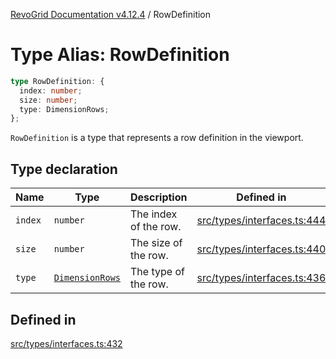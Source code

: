[RevoGrid Documentation v4.12.4](README.md) / RowDefinition

# Type Alias: RowDefinition

```ts
type RowDefinition: {
  index: number;
  size: number;
  type: DimensionRows;
};
```

`RowDefinition` is a type that represents a row definition in the
viewport.

## Type declaration

| Name | Type | Description | Defined in |
| ------ | ------ | ------ | ------ |
| `index` | `number` | The index of the row. | [src/types/interfaces.ts:444](https://github.com/revolist/revogrid/blob/648f56ecfc5430eb0184373ea33dd565a6a33bb9/src/types/interfaces.ts#L444) |
| `size` | `number` | The size of the row. | [src/types/interfaces.ts:440](https://github.com/revolist/revogrid/blob/648f56ecfc5430eb0184373ea33dd565a6a33bb9/src/types/interfaces.ts#L440) |
| `type` | [`DimensionRows`](TypeAlias.DimensionRows.md) | The type of the row. | [src/types/interfaces.ts:436](https://github.com/revolist/revogrid/blob/648f56ecfc5430eb0184373ea33dd565a6a33bb9/src/types/interfaces.ts#L436) |

## Defined in

[src/types/interfaces.ts:432](https://github.com/revolist/revogrid/blob/648f56ecfc5430eb0184373ea33dd565a6a33bb9/src/types/interfaces.ts#L432)
